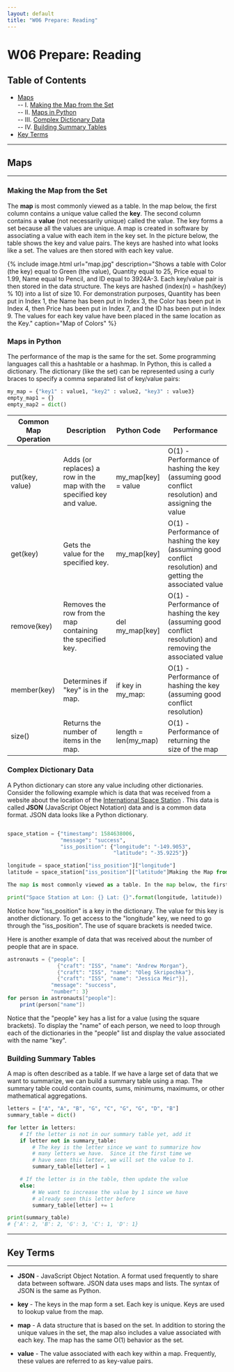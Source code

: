 ```yaml
---
layout: default
title: "W06 Prepare: Reading"
---
```


# W06 Prepare: Reading
## Table of Contents
- [Maps](#maps)<br>
-- I. [Making the Map from the Set](#making-the-map-from-the-set)<br>
-- II. [Maps in Python](#maps-in-python)<br>
-- III. [Complex Dictionary Data](#complex-dictionary-data)<br>
-- IV. [Building Summary Tables](#building-summary-tables)<br>
- [Key Terms](#key-terms)<br>

---
## Maps
---

### Making the Map from the Set

The **map** is most commonly viewed as a table. In the map below, the first column contains a unique value called the **key**. The second column contains a **value** (not necessarily unique) called the value. The key forms a set because all the values are unique. A map is created in software by associating a value with each item in the key set. In the picture below, the table shows the key and value pairs. The keys are hashed into what looks like a set. The values are then stored with each key value.

<!--- Image 1-->
{% include image.html url="map.jpg"
description="Shows a table with Color (the key) equal to Green (the value), Quantity equal to 25, Price equal to 1.99, Name equal to Pencil, and ID equal to 3924A-3.  Each key/value pair is then stored in the data structure.  The keys are hashed (index(n) = hash(key) % 10) into a list of size 10.  For demonstration purposes, Quantity has been put in Index 1, the Name has been put in Index 3, the Color has been put in Index 4, then Price has been put in Index 7, and the ID has been put in Index 9.  The values for each key value have been placed in the same location as the Key."
caption="Map of Colors"
%}



### Maps in Python

The performance of the map is the same for the set. Some programming languages call this a hashtable or a hashmap. In Python, this is called a dictionary. The dictionary (like the set) can be represented using a curly braces to specify a comma separated list of key/value pairs:

	
```python 
my_map = {"key1" : value1, "key2" : value2, "key3" : value3}
empty_map1 = {}
empty_map2 = dict()
```


| Common Map Operation | Description | Python Code | Performance   |
|----------------------|-------------|-------------|---------------|
| put(key, value)      | Adds (or replaces) a row in the map with the specified key and value. | my_map[key] = value  | O(1) - Performance of hashing the key (assuming good conflict resolution) and assigning the value           |
| get(key)             | Gets the value for the specified key.                                 | my_map[key]          | O(1) - Performance of hashing the key (assuming good conflict resolution) and getting the associated value  |
| remove(key)          | Removes the row from the map containing the specified key.            | del my_map[key]      | O(1) - Performance of hashing the key (assuming good conflict resolution) and removing the associated value |
| member(key)          | Determines if "key" is in the map.                                    | if key in my_map:    | O(1) - Performance of hashing the key (assuming good conflict resolution)                                   |
| size()               | Returns the number of items in the map.                               | length = len(my_map) | O(1) - Performance of returning the size of the map                                                         |
### Complex Dictionary Data

A Python dictionary can store any value including other dictionaries. Consider the following example which is data that was received from a website about the location of the [International Space Station](http://open-notify.org/Open-Notify-API/ISS-Location-Now/) . This data is called **JSON** (JavaScript Object Notation) data and is a common data format. JSON data looks like a Python dictionary.

```python

space_station = {"timestamp": 1584638006, 
                 "message": "success", 
                 "iss_position": {"longitude": "-149.9053", 
                                  "latitude": "-35.9225"}}

longitude = space_station["iss_position"]["longitude"]
latitude = space_station["iss_position"]["latitude"]Making the Map from the Set

The map is most commonly viewed as a table. In the map below, the first column contains a unique value called the key. The second column contains a value (not necessarily unique) called the value. The key forms a set because all the values are unique. A map is created in software by associating a value with each item in the key set. In the picture below, the table shows the key and value pairs. The keys are hashed into what looks like a set. The values are then stored with each key value.

print("Space Station at Lon: {} Lat: {}".format(longitude, latitude))
```
Notice how "iss_position" is a key in the dictionary. The value for this key is another dictionary. To get access to the "longitude" key, we need to go through the "iss_position". The use of square brackets is needed twice.

Here is another example of data that was received about the number of people that are in space. 

<!--
```python
astronauts = {"people": [
                {"craft": "ISS", "name": "Andrew Morgan"}, 
                {"craft": "ISS", "name": "Oleg Skripochka"}, 
                {"craft": "ISS", "name": "Jessica Meir"}], 
              "message": "success", 
              "number": 3}

for person in astronauts["people"]:
    print(person["name"])
```

-->
<!-- CSharp Version -->
```csharp
astronauts = {"people": [
                {"craft": "ISS", "name": "Andrew Morgan"}, 
                {"craft": "ISS", "name": "Oleg Skripochka"}, 
                {"craft": "ISS", "name": "Jessica Meir"}], 
              "message": "success", 
              "number": 3}
for person in astronauts["people"]:
    print(person["name"])
```

Notice that the "people" key has a list for a value (using the square brackets). To display the "name" of each person, we need to loop through each of the dictionaries in the "people" list and display the value associated with the name "key".

### Building Summary Tables
A map is often described as a table. If we have a large set of data that we want to summarize, we can build a summary table using a map. The summary table could contain counts, sums, minimums, maximums, or other mathematical aggregations.

	
```python
letters = ["A", "A", "B", "G", "C", "G", "G", "D", "B"]
summary_table = dict()

for letter in letters:
	# If the letter is not in our summary table yet, add it
	if letter not in summary_table:
		# The key is the letter since we want to summarize how
		# many letters we have.  Since it the first time we 
		# have seen this letter, we will set the value to 1.
		summary_table[letter] = 1

	# If the letter is in the table, then update the value
	else:
		# We want to increase the value by 1 since we have 
		# already seen this letter before
		summary_table[letter] += 1

print(summary_table)
# {'A': 2, 'B': 2, 'G': 3, 'C': 1, 'D': 1}
```

---
## Key Terms
---


- **JSON** - JavaScript Object Notation. A format used frequently to share data between software. JSON data uses maps and lists. The syntax of JSON is the same as Python.

- **key** - The keys in the map form a set. Each key is unique. Keys are used to lookup value from the map.

- **map** - A data structure that is based on the set. In addition to storing the unique values in the set, the map also includes a value associated with each key. The map has the same O(1) behavior as the set.

- **value** - The value associated with each key within a map. Frequently, these values are referred to as key-value pairs.

